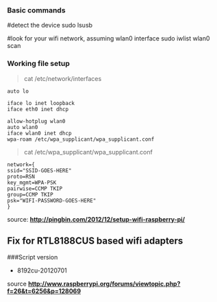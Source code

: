 ### Basic commands

\#detect the device
sudo lsusb 

\#look for your wifi network, assuming wlan0 interface
sudo iwlist wlan0 scan

### Working file setup

> cat /etc/network/interfaces

```
auto lo
 
iface lo inet loopback
iface eth0 inet dhcp
 
allow-hotplug wlan0
auto wlan0
iface wlan0 inet dhcp
wpa-roam /etc/wpa_supplicant/wpa_supplicant.conf
``` 

> cat /etc/wpa_supplicant/wpa_supplicant.conf

```
network={
ssid="SSID-GOES-HERE"
proto=RSN
key_mgmt=WPA-PSK
pairwise=CCMP TKIP
group=CCMP TKIP
psk="WIFI-PASSWORD-GOES-HERE"
}
``` 

source: 
**http://pingbin.com/2012/12/setup-wifi-raspberry-pi/**

## Fix for  RTL8188CUS based wifi adapters

###Script version 
- 8192cu-20120701

source 
**http://www.raspberrypi.org/forums/viewtopic.php?f=26&t=6256&p=128069**